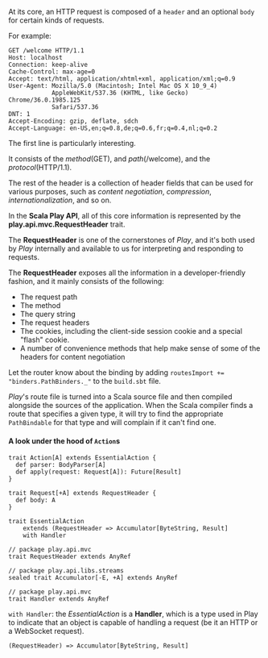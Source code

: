 At its core, an HTTP request is composed of a `header` and an optional `body` for certain kinds of requests. 

For example:

    GET /welcome HTTP/1.1
    Host: localhost
    Connection: keep-alive
    Cache-Control: max-age=0
    Accept: text/html, application/xhtml+xml, application/xml;q=0.9
    User-Agent: Mozilla/5.0 (Macintosh; Intel Mac OS X 10_9_4)
                AppleWebKit/537.36 (KHTML, like Gecko) Chrome/36.0.1985.125
                Safari/537.36
    DNT: 1
    Accept-Encoding: gzip, deflate, sdch
    Accept-Language: en-US,en;q=0.8,de;q=0.6,fr;q=0.4,nl;q=0.2
    
The first line is particularly interesting. 

It consists of the *method*(GET), and *path*(/welcome), and the *protocol*(HTTP/1.1).

The rest of the header is a collection of header fields that can be used for various purposes, such
as *content negotiation*, *compression*, *internationalization*, and so on.


In the **Scala Play API**, all of this core information is represented by the **play.api.mvc.RequestHeader** trait.

The **RequestHeader** is one of the cornerstones of *Play*, and it's both used by *Play* internally
and available to us for interpreting and responding to requests. 

The **RequestHeader** exposes all the information in a developer-friendly fashion, and it mainly
consists of the following:

- The request path
- The method
- The query string
- The request headers
- The cookies, including the client-side session cookie and a special "flash" cookie.
- A number of convenience methods that help make sense of some of the headers for content negotiation


Let the router know about the binding by adding `routesImport += "binders.PathBinders._"` to the `build.sbt` file.

*Play*'s route file is turned into a Scala source file and then compiled alongside the sources of the application.
When the Scala compiler finds a route that specifies a given type, it will try to find the appropriate `PathBindable` 
for that type and will complain if it can't find one. 


#### A look under the hood of `Action`s

    trait Action[A] extends EssentialAction {
      def parser: BodyParser[A]
      def apply(request: Request[A]): Future[Result]
    }
    
    trait Request[+A] extends RequestHeader {
      def body: A
    }
    
    trait EssentialAction
        extends (RequestHeader => Accumulator[ByteString, Result]
        with Handler
    
    // package play.api.mvc
    trait RequestHeader extends AnyRef
    
    // package play.api.libs.streams
    sealed trait Accumulator[-E, +A] extends AnyRef
    
    // package play.api.mvc
    trait Handler extends AnyRef
    
`with Handler`: the *EssentialAction* is a **Handler**, which is a type used in Play to indicate that an object is 
capable of handling a request (be it an HTTP or a WebSocket request).

`(RequestHeader) => Accumulator[ByteString, Result]`    